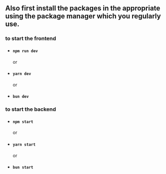 ## Also first install the packages in the appropriate using the package manager which you regularly use.

### to start the frontend

- #### `npm run dev`
  or
- #### `yarn dev`
  or
- #### `bun dev`

### to start the backend

- #### `npm start`
  or
- #### `yarn start`
  or
- #### `bun start`
